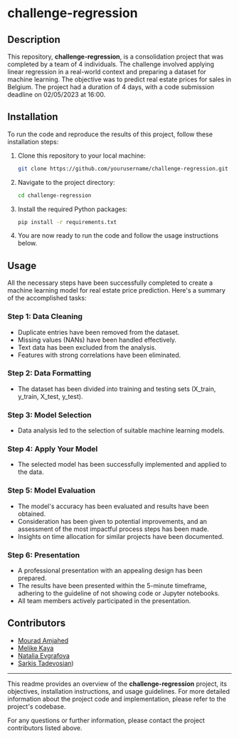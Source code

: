 # challenge-regression

## Description

This repository, **challenge-regression**, is a consolidation project that was completed by a team of 4 individuals. The challenge involved applying linear regression in a real-world context and preparing a dataset for machine learning. The objective was to predict real estate prices for sales in Belgium. The project had a duration of 4 days, with a code submission deadline on 02/05/2023 at 16:00.

## Installation

To run the code and reproduce the results of this project, follow these installation steps:

1. Clone this repository to your local machine:

   ```bash
   git clone https://github.com/yourusername/challenge-regression.git
   ```

2. Navigate to the project directory:

   ```bash
   cd challenge-regression
   ```

3. Install the required Python packages:

   ```bash
   pip install -r requirements.txt
   ```

4. You are now ready to run the code and follow the usage instructions below.

## Usage

All the necessary steps have been successfully completed to create a machine learning model for real estate price prediction. Here's a summary of the accomplished tasks:

### Step 1: Data Cleaning

- Duplicate entries have been removed from the dataset.
- Missing values (NANs) have been handled effectively.
- Text data has been excluded from the analysis.
- Features with strong correlations have been eliminated.

### Step 2: Data Formatting

- The dataset has been divided into training and testing sets (X_train, y_train, X_test, y_test).

### Step 3: Model Selection

- Data analysis led to the selection of suitable machine learning models.

### Step 4: Apply Your Model

- The selected model has been successfully implemented and applied to the data.

### Step 5: Model Evaluation

- The model's accuracy has been evaluated and results have been obtained.
- Consideration has been given to potential improvements, and an assessment of the most impactful process steps has been made.
- Insights on time allocation for similar projects have been documented.

### Step 6: Presentation

- A professional presentation with an appealing design has been prepared.
- The results have been presented within the 5-minute timeframe, adhering to the guideline of not showing code or Jupyter notebooks.
- All team members actively participated in the presentation.

## Contributors

* [Mourad Amjahed](https://github.com/Mourad-Amj)
* [Melike Kaya](https://github.com/melikkekaya)
* [Natalia Evgrafova](https://github.com/natalievgrafova)
* [Sarkis Tadevosian](https://github.com/Ta-DevSark))

---

This readme provides an overview of the **challenge-regression** project, its objectives, installation instructions, and usage guidelines. For more detailed information about the project code and implementation, please refer to the project's codebase.

For any questions or further information, please contact the project contributors listed above.
